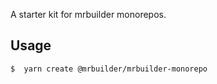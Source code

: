 A starter kit for mrbuilder monorepos.

## Usage
```sh
$  yarn create @mrbuilder/mrbuilder-monorepo
```